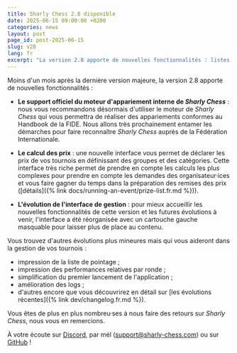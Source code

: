 ```yaml
---
title: Sharly Chess 2.8 disponible
date: 2025-06-15 09:00:00 +0200
categories: news
layout: post
page_id: post-2025-06-15
slug: v28
lang: fr
excerpt: "La version 2.8 apporte de nouvelles fonctionnalités : listes de pointage, configuration de la console..."
---
```


Moins d'un mois après la dernière version majeure, la version 2.8 apporte de nouvelles fonctionnalités :

- **Le support officiel du moteur d'appariement interne de _Sharly Chess_** : nous vous recommandons
désormais d'utiliser le moteur de _Sharly Chess_ qui vous permettra de réaliser des appariements conformes au Handbook
de la FIDE. Nous allons très prochainement entamer les démarches pour faire reconnaître _Sharly Chess_ auprès de la
Fédération Internationale.

- **Le calcul des prix** : une nouvelle interface vous permet de déclarer les prix de vos tournois en définissant
des groupes et des catégories. Cette interface très riche permet de prendre en compte les calculs les plus complexes
pour prendre en compte les demandes des organisateur·ices et vous faire gagner du temps dans la préparation des remises
des prix ([détails]({% link docs/running-an-event/prize-list.fr.md %})).

- **L'évolution de l'interface de gestion** : pour mieux accueillir les nouvelles fonctionnalités de cette version
et les futures évolutions à venir, l'interface a été réorganisée avec un cartouche gauche masquable pour laisser plus
de place au contenu.

Vous trouvez d'autres évolutions plus mineures mais qui vous aideront dans la gestion de vos tournois :
- impression de la liste de pointage ;
- impression des performances relatives par ronde ;
- simplification du premier lancement de l'application ;
- amélioration des logs ;
- d'autres encore que vous découvrirez en détail sur [les évolutions récentes]({% link dev/changelog.fr.md %}).

Vous êtes de plus en plus nombreu·ses à nous faire des retours sur _Sharly Chess_, nous vous en remercions.

À votre écoute sur [Discord](https://discord.gg/WGG87eJzQZ), par mél ([support@sharly-chess.com](mailto:support@sharly-chess.com)) ou sur [GitHub](https://github.com/sharly-chess/sharly-chess/issues) !
